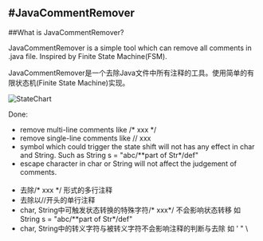 #JavaCommentRemover
---

##What is JavaCommentRemover?

JavaCommentRemover is a simple tool which can remove all comments in .java file. Inspired by Finite State Machine(FSM).

JavaCommentRemover是一个去除Java文件中所有注释的工具。使用简单的有限状态机(Finite State Machine)实现。

![StateChart](https://github.com/liyuntao/JavaCommentRemover/raw/master/StateChart.png)

Done:

* remove multi-line comments like  /* xxx */
* remove single-line comments like // xxx
* symbol which could trigger the state shift will not has any effect in char and String. Such as String s = "abc/*\*part of Str\*/def"
* escape character in char or String will not affect the judgement of comments.
<br></br>
* 去除/* xxx */ 形式的多行注释
* 去除以//开头的单行注释 
* char, String中可触发状态转换的特殊字符/\* xxx\*/ 不会影响状态转移 如 String s = "abc/*\*part of Str\*/def"
* char, String中的转义字符与被转义字符不会影响注释的判断与去除 如 \' \" \\